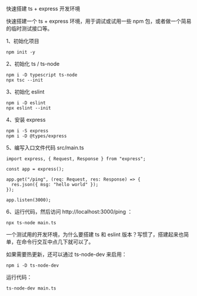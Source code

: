 快速搭建 ts + express 开发环境

快速搭建一个 ts + express 环境，用于调试或试用一些 npm 包，或者做一个简易的临时测试接口等。

1、初始化项目
```
npm init -y

```
2、初始化 ts / ts-node
```
npm i -D typescript ts-node
npx tsc --init

```
3、初始化 eslint
```
npm i -D eslint
npx eslint --init

```
4、安装 express
```
npm i -S express
npm i -D @types/express
```
5、编写入口文件代码 src/main.ts

```
import express, { Request, Response } from "express";

const app = express();

app.get("/ping", (req: Request, res: Response) => {
  res.json({ msg: "hello world" });
});

app.listen(3000);

```
6、运行代码，然后访问 http://localhost:3000/ping ：

```
npx ts-node main.ts

```
一个测试用的开发环境，为什么要搭建 ts 和 eslint 版本？写惯了，搭建起来也简单，在命令行交互中点几下就可以了。

如果需要热更新，还可以通过 ts-node-dev 来启用：

```
npm i -D ts-node-dev

```
运行代码：

```
ts-node-dev main.ts

```